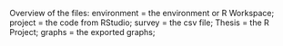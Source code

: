 Overview of the files:
environment = the environment or R Workspace;
project = the code from RStudio;
survey = the csv file;
Thesis = the R Project;
graphs = the exported graphs;

